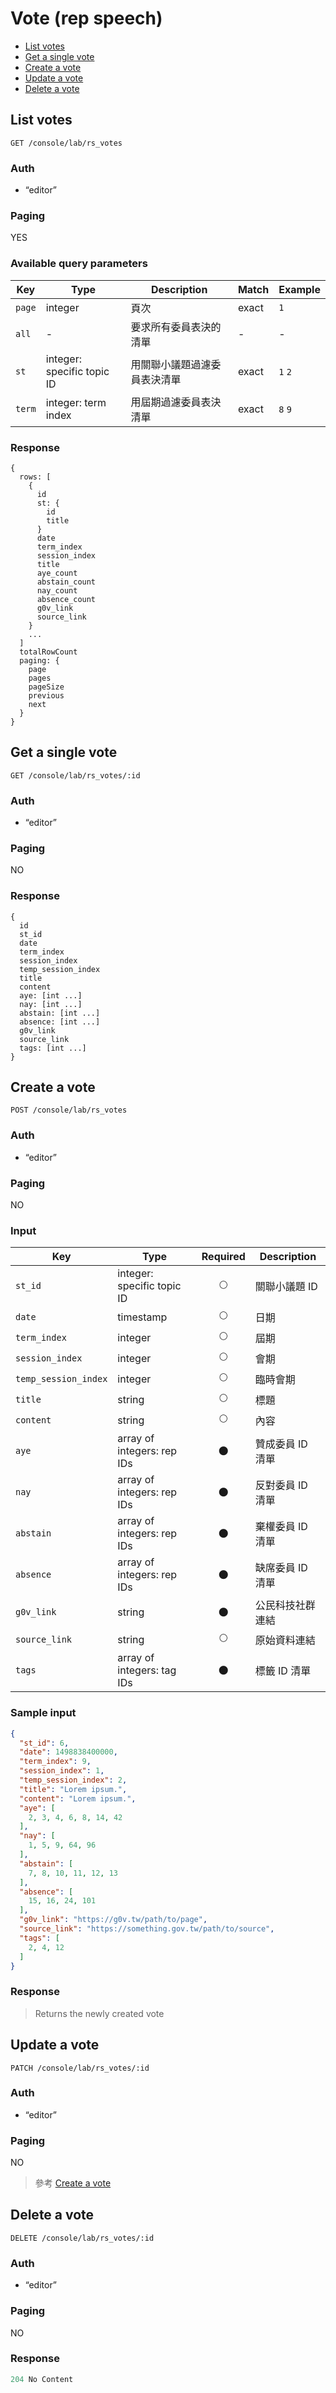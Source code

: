 # Vote (rep speech)

- [List votes](#list-votes)
- [Get a single vote](#get-a-single-vote)
- [Create a vote](#create-a-vote)
- [Update a vote](#update-a-vote)
- [Delete a vote](#delete-a-vote)

## List votes
```
GET /console/lab/rs_votes
```

### Auth
- “editor”

### Paging
YES

### Available query parameters

| Key | Type | Description | Match | Example |
| --- | --- | --- | --- | --- |
| `page` | integer | 頁次 | exact | `1` |
| `all` | - | 要求所有委員表決的清單 | - | - |
| `st` | integer: specific topic ID | 用關聯小議題過濾委員表決清單 | exact | `1` `2` |
| `term` | integer: term index | 用屆期過濾委員表決清單 | exact | `8` `9` |

### Response
```
{
  rows: [
    {
      id
      st: {
        id
        title
      }
      date
      term_index
      session_index
      title
      aye_count
      abstain_count
      nay_count
      absence_count
      g0v_link
      source_link
    }
    ...
  ]
  totalRowCount
  paging: {
    page
    pages
    pageSize
    previous
    next
  }
}
```

## Get a single vote
```
GET /console/lab/rs_votes/:id
```

### Auth
- “editor”

### Paging
NO

### Response
```
{
  id
  st_id
  date
  term_index
  session_index
  temp_session_index
  title
  content
  aye: [int ...]
  nay: [int ...]
  abstain: [int ...]
  absence: [int ...]
  g0v_link
  source_link
  tags: [int ...]
}
```

## Create a vote
```
POST /console/lab/rs_votes
```

### Auth
- “editor”

### Paging
NO

### Input

| Key | Type | Required | Description |
| --- | --- | :---: | --- |
| `st_id` | integer: specific topic ID | 🌕 | 關聯小議題 ID |
| `date` | timestamp | 🌕 | 日期 |
| `term_index` | integer | 🌕 | 屆期 |
| `session_index` | integer | 🌕 | 會期 |
| `temp_session_index` | integer | 🌕 | 臨時會期 |
| `title` | string | 🌕 | 標題 |
| `content` | string | 🌕 | 內容 |
| `aye` | array of integers: rep IDs | 🌑 | 贊成委員 ID 清單 |
| `nay` | array of integers: rep IDs | 🌑 | 反對委員 ID 清單 |
| `abstain` | array of integers: rep IDs | 🌑 | 棄權委員 ID 清單 |
| `absence` | array of integers: rep IDs | 🌑 | 缺席委員 ID 清單 |
| `g0v_link` | string | 🌑 | 公民科技社群連結 |
| `source_link` | string | 🌕 | 原始資料連結 |
| `tags` | array of integers: tag IDs | 🌑 | 標籤 ID 清單 |

### Sample input
```json
{
  "st_id": 6,
  "date": 1498838400000,
  "term_index": 9,
  "session_index": 1,
  "temp_session_index": 2,
  "title": "Lorem ipsum.",
  "content": "Lorem ipsum.",
  "aye": [
    2, 3, 4, 6, 8, 14, 42
  ],
  "nay": [
    1, 5, 9, 64, 96
  ],
  "abstain": [
    7, 8, 10, 11, 12, 13
  ],
  "absence": [
    15, 16, 24, 101
  ],
  "g0v_link": "https://g0v.tw/path/to/page",
  "source_link": "https://something.gov.tw/path/to/source",
  "tags": [
    2, 4, 12
  ]
}
```

### Response
> Returns the newly created vote

## Update a vote
```
PATCH /console/lab/rs_votes/:id
```

### Auth
- “editor”

### Paging
NO

> 參考 [Create a vote](#create-a-vote)

## Delete a vote
```
DELETE /console/lab/rs_votes/:id
```

### Auth
- “editor”

### Paging
NO

### Response
```javascript
204 No Content
```
